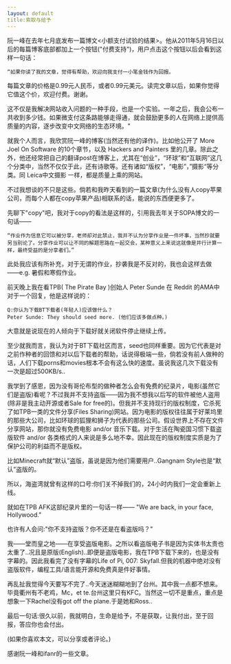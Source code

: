 ```yaml
---
layout: default
title:索取与给予
---
```


阮一峰在去年七月底发布一篇博文<小额支付试验的结果>。他从2011年5月16日以后的每篇博客底部都加上一个按钮("付费支持")，用户点击这个按钮以后会看到这样一句话：

    “如果你读了我的文章，觉得有帮助，欢迎向我支付一小笔金钱作为回报。

每篇文章的价格是0.99元人民币，或者0.99元美元。读完文章以后，如果你觉得它值这个价，欢迎付费。谢谢。

这不仅是我解决网站收入问题的一种手段，也是一个实验。一年之后，我会公布一共收到多少钱。如果微支付这条路能够走得通，就会鼓励更多的人在网络上提供高质量的内容，逐步改变中文网络的生态环境。"

就我个人而言，我欣赏阮一峰的博客(当然还有他的译作)。比如他公开了 More Joel On Software 的10个章节，以及 Hackers and Painters 里的几章。除此之外，他还经常把自己的翻译post在博客上，尤其在“创业”，“环球”和“互联网”这几个分类中，当然不仅仅于此，还有诗歌等。还有诸如“版权”，“电影”，”摄影“等分类。同 Leica中文摄影 一样，都是质量上乘的网站。

不过我想谈的不只是这些。倘若和我昨天看到的一篇文章(为什么没有人copy苹果公司，而每个人都在copy苹果产品)相联系的话，能说的东西便更多了。

先聊下"copy"吧，我对于copy的看法是这样的，引用我去年关于SOPA博文的一句话——

    “作业作为信息它可以被分享，老师却对此禁止，我并不认为分享作业是一件坏事，当然抄就要另当别论了。分享作业可以让不同的解题思路在一起交会，某种意义上来说这就像是并行计算一样，最终受益的是分享者们。”

此处我应该有所补充，对于无谓的作业，抄袭我是不反对的，我也会这样去做
——e.g. 暑假和寒假作业。

前天晚上我在看TPB( The Pirate Bay )创始人 Peter Sunde 在 Reddit 的AMA中对于一个回复，他是这样说的：

    Q:你认为下载BT下载者(年轻人)应该做什么？
    Peter Sunde: They should seed more. (他们应该多做点种。)

大意就是说现在的人倾向于下载好就关闭软件停止继续上传。

至少就我而言，我认为对于BT下载社区而言，seed也同样重要。因为它代表是对之前作种者的回馈和对以后下载者的帮助，话说得极端一些，倘若没有前人做种的话，人们下载porns和movies根本不会有这么快的速度。虽说我这几次下载没有一次是超过500KB/s..

我学到了感恩，因为没有哥伦布型的做种者怎么会有免费的纪录片，电影(虽然它们是盗版)看呢？不过我并不支持盗版——因为我不想我以后写的软件被他人盗用(除非是我主动开源或者Sale for free的)。但我并不支持现行的版权制度，它杀死了如TPB一类的文件分享(Files Sharing)网站。因为电影的版权往往属于好莱坞里的那些大公司，比如环球的狐狸和狮子为代表的那些公司。假设世界上不存在文件分享网站，那你就没有免费电影 and/or 音乐下载。对于生活在陶瓷国习惯下载盗版软件 and/or 各类格式的人来说是多么地不幸。因此现在的版权制度实质是为了保护公司的利益而不是版权。

比如Minecraft就“默认”盗版，虽说是因为他们需要用户..Gangnam Style也是“默认”盗版的。
  
所以，海盗湾就曾有这样的口号:你们关不掉我们的，24小时内我们一定会重新上线。
  
就如在TPB AFK这部纪录片里的一句话一样—— "We are back, in your face, Hollywood."

也许有人会问:"你不支持盗版？你不还是在看盗版吗？"
  
我——堂而皇之地——在享受盗版电影。之所以看盗版电子书是因为实体书太贵也太重了..况且是原版(English)..即便是盗版电影，我在TPB下载下来的，也是没有字幕的。因此我看完了没有字幕的Life of Pi, 007: Skyfall.但我的机器中绝对没有盗版软件，编程工具/语言能开源和免费真是件好事情。


再乱扯我觉得今天要写不完了..今天迷迷糊糊地到了台州。其中我一点都不想来。毕竟衢州有不老鸡，Mc，et te.台州这里只有KFC。当然这一切不是重点，重点是想象一下Rachel没有got off the plane.于是她和Ross..

最后一句话:很久以前，我就明白，生命是给予，不是获取，让我付出，至于回报，答应你也会付出。
  
(如果你喜欢本文，可以分享或者评论。)
  
感谢阮一峰和ifanr的一些文章。
